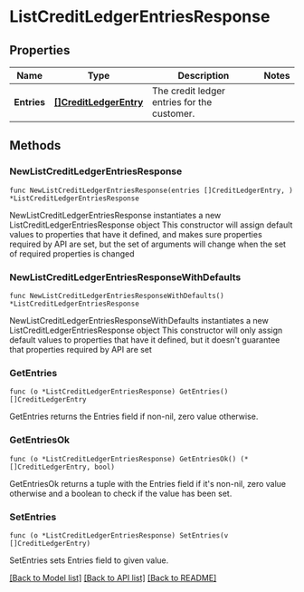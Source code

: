 # ListCreditLedgerEntriesResponse

## Properties

Name | Type | Description | Notes
------------ | ------------- | ------------- | -------------
**Entries** | [**[]CreditLedgerEntry**](CreditLedgerEntry.md) | The credit ledger entries for the customer. | 

## Methods

### NewListCreditLedgerEntriesResponse

`func NewListCreditLedgerEntriesResponse(entries []CreditLedgerEntry, ) *ListCreditLedgerEntriesResponse`

NewListCreditLedgerEntriesResponse instantiates a new ListCreditLedgerEntriesResponse object
This constructor will assign default values to properties that have it defined,
and makes sure properties required by API are set, but the set of arguments
will change when the set of required properties is changed

### NewListCreditLedgerEntriesResponseWithDefaults

`func NewListCreditLedgerEntriesResponseWithDefaults() *ListCreditLedgerEntriesResponse`

NewListCreditLedgerEntriesResponseWithDefaults instantiates a new ListCreditLedgerEntriesResponse object
This constructor will only assign default values to properties that have it defined,
but it doesn't guarantee that properties required by API are set

### GetEntries

`func (o *ListCreditLedgerEntriesResponse) GetEntries() []CreditLedgerEntry`

GetEntries returns the Entries field if non-nil, zero value otherwise.

### GetEntriesOk

`func (o *ListCreditLedgerEntriesResponse) GetEntriesOk() (*[]CreditLedgerEntry, bool)`

GetEntriesOk returns a tuple with the Entries field if it's non-nil, zero value otherwise
and a boolean to check if the value has been set.

### SetEntries

`func (o *ListCreditLedgerEntriesResponse) SetEntries(v []CreditLedgerEntry)`

SetEntries sets Entries field to given value.



[[Back to Model list]](../README.md#documentation-for-models) [[Back to API list]](../README.md#documentation-for-api-endpoints) [[Back to README]](../README.md)


